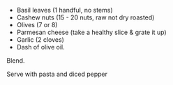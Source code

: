   * Basil leaves (1 handful, no stems)
  * Cashew nuts (15 - 20 nuts, raw not dry roasted)
  * Olives (7 or 8)
  * Parmesan cheese (take a healthy slice & grate it up)
  * Garlic (2 cloves)
  * Dash of olive oil.

Blend.

Serve with pasta and diced pepper
